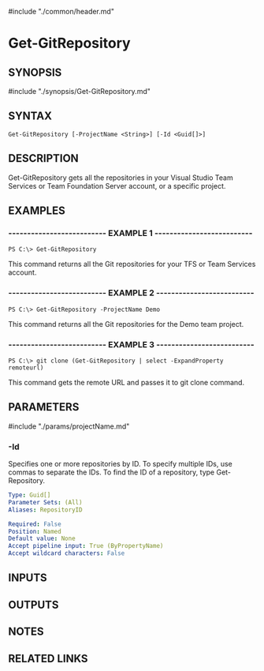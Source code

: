 #include "./common/header.md"

# Get-GitRepository

## SYNOPSIS
#include "./synopsis/Get-GitRepository.md"

## SYNTAX

```
Get-GitRepository [-ProjectName <String>] [-Id <Guid[]>]
```

## DESCRIPTION
Get-GitRepository gets all the repositories in your Visual Studio Team Services or Team Foundation Server account, or a specific project.

## EXAMPLES

### -------------------------- EXAMPLE 1 --------------------------
```
PS C:\> Get-GitRepository
```

This command returns all the Git repositories for your TFS or Team Services account.

### -------------------------- EXAMPLE 2 --------------------------
```
PS C:\> Get-GitRepository -ProjectName Demo
```

This command returns all the Git repositories for the Demo team project.

### -------------------------- EXAMPLE 3 --------------------------
```
PS C:\> git clone (Get-GitRepository | select -ExpandProperty remoteurl)
```

This command gets the remote URL and passes it to git clone command.

## PARAMETERS

#include "./params/projectName.md"

### -Id
Specifies one or more repositories by ID.
To specify multiple IDs, use
commas to separate the IDs.
To find the ID of a repository, type
Get-Repository.

```yaml
Type: Guid[]
Parameter Sets: (All)
Aliases: RepositoryID

Required: False
Position: Named
Default value: None
Accept pipeline input: True (ByPropertyName)
Accept wildcard characters: False
```

## INPUTS

## OUTPUTS

## NOTES

## RELATED LINKS


